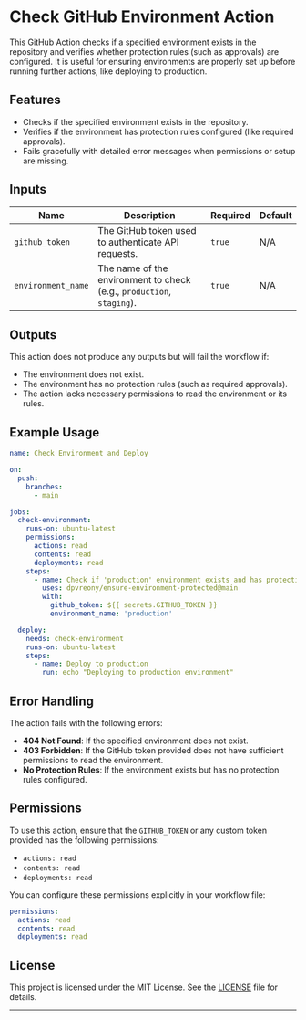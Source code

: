 # Check GitHub Environment Action

This GitHub Action checks if a specified environment exists in the repository and verifies whether protection rules (such as approvals) are configured. It is useful for ensuring environments are properly set up before running further actions, like deploying to production.

## Features
- Checks if the specified environment exists in the repository.
- Verifies if the environment has protection rules configured (like required approvals).
- Fails gracefully with detailed error messages when permissions or setup are missing.

## Inputs

| Name             | Description                                                                 | Required | Default |
|------------------|-----------------------------------------------------------------------------|----------|---------|
| `github_token`   | The GitHub token used to authenticate API requests.                         | `true`   | N/A     |
| `environment_name`| The name of the environment to check (e.g., `production`, `staging`).        | `true`   | N/A     |

## Outputs

This action does not produce any outputs but will fail the workflow if:
- The environment does not exist.
- The environment has no protection rules (such as required approvals).
- The action lacks necessary permissions to read the environment or its rules.

## Example Usage

```yaml
name: Check Environment and Deploy

on:
  push:
    branches:
      - main

jobs:
  check-environment:
    runs-on: ubuntu-latest
    permissions:
      actions: read
      contents: read
      deployments: read
    steps:
      - name: Check if 'production' environment exists and has protection rules
        uses: dpvreony/ensure-environment-protected@main
        with:
          github_token: ${{ secrets.GITHUB_TOKEN }}
          environment_name: 'production'

  deploy:
    needs: check-environment
    runs-on: ubuntu-latest
    steps:
      - name: Deploy to production
        run: echo "Deploying to production environment"
```

## Error Handling

The action fails with the following errors:
- **404 Not Found**: If the specified environment does not exist.
- **403 Forbidden**: If the GitHub token provided does not have sufficient permissions to read the environment.
- **No Protection Rules**: If the environment exists but has no protection rules configured.

## Permissions

To use this action, ensure that the `GITHUB_TOKEN` or any custom token provided has the following permissions:
- `actions: read`
- `contents: read`
- `deployments: read`

You can configure these permissions explicitly in your workflow file:

```yaml
permissions:
  actions: read
  contents: read
  deployments: read
```

## License

This project is licensed under the MIT License. See the [LICENSE](LICENSE) file for details.

---
